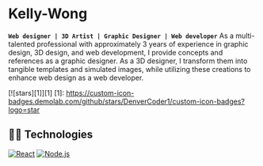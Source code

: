 # Kelly-Wong
**`Web designer | 3D Artist | Graphic Designer | Web developer`**
As a multi-talented professional with approximately 3 years of experience in graphic design, 3D design, and web development, I provide concepts and references as a graphic designer. As a 3D designer, I transform them into tangible templates and simulated images, while utilizing these creations to enhance web design as a web developer.



[![stars][1]][1]
[1]: https://custom-icon-badges.demolab.com/github/stars/DenverCoder1/custom-icon-badges?logo=star

## 👨‍💻 Technologies

[![React](https://custom-icon-badges.demolab.com/badge/-React-218AAB?style=for-the-badge&logo=react&logoColor=white)](https://reactjs.org/)
[![Node.js](https://custom-icon-badges.demolab.com/badge/-Node.js-339933?style=for-the-badge&logo=node.js&logoColor=white)](https://nodejs.org/)

